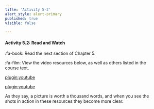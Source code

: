 ```yaml
---
title: 'Activity 5-2'
alert_style: alert-primary
published: true
visible: false

---
```

#### Activity 5.2: Read and Watch

:fa-book: Read the next section of Chapter 5.

:fa-film: View the video resources below, as well as others listed in the course text.

[plugin:youtube](https://www.youtube.com/watch?v=lRo2IqYbEaE)

[plugin:youtube](https://www.youtube.com/watch?v=7y0ouVBcogU)

As they say, a picture is worth a thousand words, and when you see the shots in action in these resources they become more clear.
